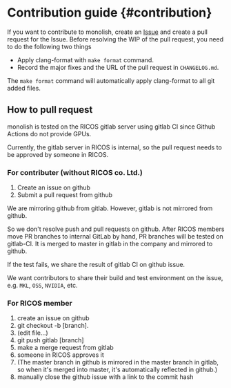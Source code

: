 # Contribution guide {#contribution}

If you want to contribute to monolish, create an [Issue](https://github.com/ricosjp/monolish/issues) and create a pull request for the Issue.
Before resolving the WIP of the pull request, you need to do the following two things

- Apply clang-format with `make format` command.
- Record the major fixes and the URL of the pull request in `CHANGELOG.md`.

The `make format` command will automatically apply clang-format to all git added files.

## How to pull request

monolish is tested on the RICOS gitlab server using gitlab CI since Github Actions do not provide GPUs.

Currently, the gitlab server in RICOS is internal, so the pull request needs to be approved by someone in RICOS.

### For contributer (without RICOS co. Ltd.)
1. Create an issue on github
2. Submit a pull request from github

We are mirroring github from gitlab.
However, gitlab is not mirrored from github.

So we don't resolve push and pull requests on github.
After RICOS members move PR branches to internal GitLab by hand, PR branches will be tested on gitlab-CI.
It is merged to master in gitlab in the company and mirrored to github.

If the test fails, we share the result of gitlab CI on github issue.

We want contributors to share their build and test environment on the issue, e.g. `MKL`, `OSS`, `NVIDIA`, etc.

### For RICOS member
1. create an issue on github
2. git checkout -b [branch].
3. (edit file...)
4. git push gitlab [branch]
5. make a merge request from gitlab
6. someone in RICOS approves it
7. (The master branch in github is mirrored in the master branch in gitlab, so when it's merged into master, it's automatically reflected in github.)
8. manually close the github issue with a link to the commit hash
